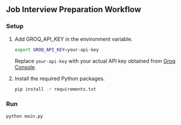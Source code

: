 ## Job Interview Preparation Workflow

### Setup

1. Add GROQ_API_KEY in the environment variable.
   ```bash
   export GROQ_API_KEY=your-api-key
   ```
   Replace `your-api-key` with your actual API key obtained from [Groq Console](https://console.groq.com).

2. Install the required Python packages.
   ```bash
   pip install -r requirements.txt
   ```

### Run

```bash
python main.py
